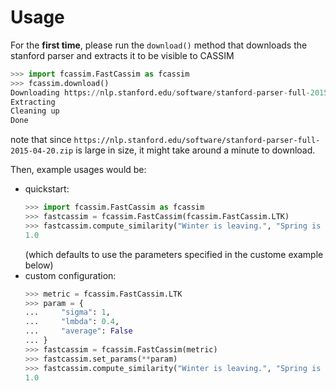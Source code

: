 # Usage

For the **first time**, please run the `download()` method that downloads the stanford parser and extracts it to be visible to CASSIM
```python
>>> import fcassim.FastCassim as fcassim
>>> fcassim.download()
Downloading https://nlp.stanford.edu/software/stanford-parser-full-2015-04-20.zip
Extracting
Cleaning up
Done
```
note that since `https://nlp.stanford.edu/software/stanford-parser-full-2015-04-20.zip` is large in size, it might take around a minute to download.

Then, example usages would be:
- quickstart:
	```python
	>>> import fcassim.FastCassim as fcassim
	>>> fastcassim = fcassim.FastCassim(fcassim.FastCassim.LTK)
	>>> fastcassim.compute_similarity("Winter is leaving.", "Spring is coming.")
	1.0
	```
	(which defaults to use the parameters specified in the custome example below)
- custom configuration:
	```python
	>>> metric = fcassim.FastCassim.LTK
	>>> param = {
	...     "sigma": 1,
	...     "lmbda": 0.4,
	...     "average": False
	... }
	>>> fastcassim = fcassim.FastCassim(metric)
	>>> fastcassim.set_params(**param)
	>>> fastcassim.compute_similarity("Winter is leaving.", "Spring is coming.")
	1.0
	```